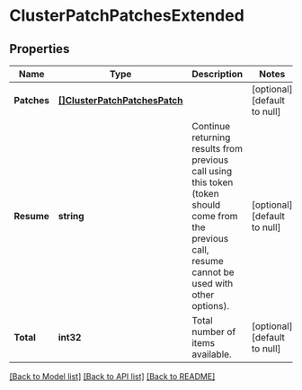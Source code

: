 # ClusterPatchPatchesExtended

## Properties
Name | Type | Description | Notes
------------ | ------------- | ------------- | -------------
**Patches** | [**[]ClusterPatchPatchesPatch**](ClusterPatchPatchesPatch.md) |  | [optional] [default to null]
**Resume** | **string** | Continue returning results from previous call using this token (token should come from the previous call, resume cannot be used with other options). | [optional] [default to null]
**Total** | **int32** | Total number of items available. | [optional] [default to null]

[[Back to Model list]](../README.md#documentation-for-models) [[Back to API list]](../README.md#documentation-for-api-endpoints) [[Back to README]](../README.md)


